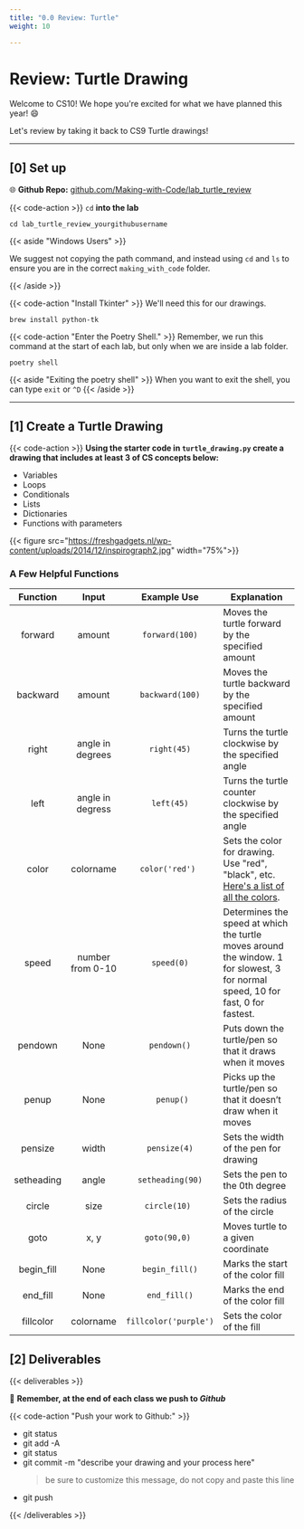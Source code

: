 ```yaml
---
title: "0.0 Review: Turtle"
weight: 10

---
```


# Review: Turtle Drawing

Welcome to CS10! We hope you're excited for what we have planned this year! 😄

Let's review by taking it back to CS9 Turtle drawings!

---

## [0] Set up
<!-- 
Now that you're in **cs10** you need a `cs10` folder! 

{{< code-action  >}} **In the Terminal, go into your `making_with_code` folder and create a `cs10` folder.**

```shell
cd ~/desktop/making_with_code
mkdir cs10
```

{{< code-action  >}} **Then, go into the `cs10` folder and create a `unit00_networking` folder.**

```shell
cd cs10
mkdir unit00_networking
```

{{< code-action "Then, clone your starter code." >}} Be sure to change `yourgithubusername` to your actual Github username.
```shell
git clone https://github.com/the-isf-academy/lab_turtle_review_yourgithubusername
cd lab_turtle_review_yourgithubusername
``` -->

🌐 **Github Repo:** [github.com/Making-with-Code/lab_turtle_review](https://github.com/Making-with-Code/lab_turtle_review)



{{< code-action >}} `cd` **into the lab**
```shell
cd lab_turtle_review_yourgithubusername
```


{{< aside "Windows Users" >}}

We suggest not copying the path command, and instead using `cd` and `ls` to ensure you are in the correct `making_with_code` folder.

{{< /aside >}}

{{< code-action "Install Tkinter" >}} We'll need this for our drawings.
```shell
brew install python-tk
```

{{< code-action "Enter the Poetry Shell." >}} Remember, we run this command at the start of each lab, but only when we are inside a lab folder.
```shell
poetry shell
```
{{< aside "Exiting the poetry shell" >}}
When you want to exit the shell, you can type `exit` or `^D`
{{< /aside >}}



---

## [1] Create a Turtle Drawing

{{< code-action >}} **Using the starter code in `turtle_drawing.py` create a drawing that includes at least 3 of CS concepts below:**
- Variables
- Loops
- Conditionals
- Lists
- Dictionaries
- Functions with parameters

{{< figure src="https://freshgadgets.nl/wp-content/uploads/2014/12/inspirograph2.jpg" width="75%">}}


### A Few Helpful Functions



| Function |       Input      |   Example Use  | Explanation                                                                                                                      |
|:--------:|:----------------:|:--------------:|----------------------------------------------------------------------------------------------------------------------------------|
|  forward |      amount      |  `forward(100)`  | Moves the turtle forward by the specified amount                                                                                 |
| backward |      amount      |  `backward(100)` | Moves the turtle backward by the specified amount                                                                                |
|   right  | angle in degrees |    `right(45)`   | Turns the turtle clockwise by the specified angle                                                                                |
|   left   | angle in degress |    `left(45)`    | Turns the turtle counter clockwise by the specified angle                                                                        |
|   color  |     colorname    |  `color('red') ` | Sets the color for drawing. Use "red", "black", etc.  [Here's a list of all the colors](https://trinket.io/docs/colors).                                           |
|   speed  | number from 0-10 |    `speed(0)`    | Determines the speed at which the turtle moves around the window. 1 for slowest, 3 for normal speed, 10 for fast, 0 for fastest. |
|  pendown |       None       |    `pendown()`   | Puts down the turtle/pen so that it draws when it moves                                                                          |
|   penup  |       None       |    ` penup()`    | Picks up the turtle/pen so that it doesn’t draw when it moves                                                                    |
| pensize  |       width      |   `pensize(4)`   | Sets the width of the pen for drawing                                                                                            |
| setheading  |       angle      |   `setheading(90)`   | Sets the pen to the 0th degree                                |
| circle  |       size      |   `circle(10) `  | Sets the radius of the circle                                                                                            |
| goto  |       x, y      |   `goto(90,0) `  | Moves turtle to a given coordinate                                                 |
| begin_fill  |       None     |  `begin_fill()`  | Marks the start of the color fill       |
| end_fill  |       None     |   `end_fill()`   | Marks the end of the color fill           |
| fillcolor  |       colorname     |   `fillcolor('purple') `  | Sets the color of the fill          |



## [2] Deliverables


{{< deliverables  >}}

🤔 **Remember, at the end of each class we push to *Github***

{{< code-action "Push your work to Github:" >}}
- git status
- git add -A
- git status
- git commit -m "describe your drawing and your process here"
  > be sure to customize this message, do not copy and paste this line
- git push

{{< /deliverables >}}
